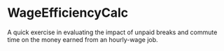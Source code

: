 # WageEfficiencyCalc
A quick exercise in evaluating the impact of unpaid breaks and commute time on the money earned from an hourly-wage job.
